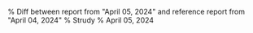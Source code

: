 % Diff between report from "April 05, 2024" and reference report from "April 04, 2024"
% Strudy
% April 05, 2024


